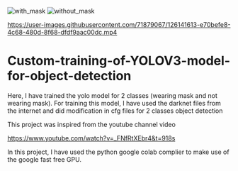 ![with_mask](https://user-images.githubusercontent.com/71879067/126141579-631e12f6-fc00-4609-97ad-cec332ea54db.JPG)
![without_mask](https://user-images.githubusercontent.com/71879067/126141598-aadd9773-6f26-43da-ab61-e0339b35f25e.JPG)


https://user-images.githubusercontent.com/71879067/126141613-e70befe8-4c68-480d-8f68-dfdf9aac00dc.mp4

# Custom-training-of-YOLOV3-model-for-object-detection
Here, I have trained the yolo model for 2 classes (wearing mask and not wearing mask). For training this model, I have used the darknet files from the internet and did modification in cfg files for 2 classes object detection

This project was inspired from the youtube channel video

https://www.youtube.com/watch?v=_FNfRtXEbr4&t=918s


In this project, I have used the python google colab complier to make use of the google fast free GPU.  
